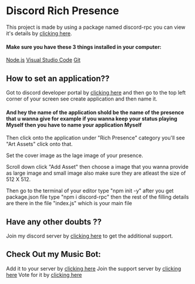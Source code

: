 # Discord Rich Presence
This project is made by using a package named discord-rpc you can view it's details by [clicking here](https://www.npmjs.com/package/discord-rpc).

#### Make sure you have these 3 things installed in your computer:
[Node.js](https://nodejs.org/en/download/)
[Visual Studio Code](https://code.visualstudio.com/)
[Git](https://git-scm.com/downloads)

## How to set an application??
Got to discord developer portal by [clicking here](https://discord.com/developers/applications) and then go to the top left corner of your screen see create application and then name it.
#### And hey the name of the application shold be the name of the presence that u wanna give for example if you wanna keep your status playing Myself then you have to name your application Myself

Then click onto the application under "Rich Presence" category you'll see "Art Assets" click onto that.

Set the cover image as the lage image of your presence.

Scroll down click "Add Asset" then choose a image that you wanna provide as large image and small image also make sure they are atleast the size of 512 X 512.

Then go to the terminal of your editor type "npm init -y" after you get package.json file type "npm i discord-rpc" then the rest of the filling details are there in the file "index.js" which is your main file

## Have any other doubts ??
Join my discord server by [clicking here](https://discord.gg/RWSEj6JrjJ) to get the additional support.

## Check Out my Music Bot:
Add it to your server by [clicking here](https://discord.com/oauth2/authorize?client_id=786209866946838528&permissions=53833024&scope=bot)
Join the support server by [clicking here](https://discord.gg/RWSEj6JrjJ)
Vote for it by [clicking here](https://top.gg/bot/786209866946838528)
